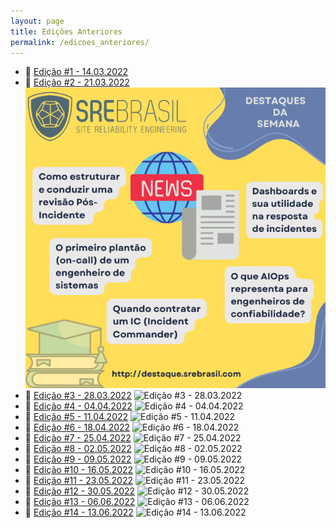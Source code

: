```yaml
---
layout: page
title: Edições Anteriores
permalink: /edicoes_anteriores/
---
```


- :newspaper: [Edição #1 - 14.03.2022](edicao1.md)
- :newspaper: [Edição #2 - 21.03.2022](edicao2.md)
  ![Edição #2 - 21.03.2022](/assets/SRE%20Brasil%20Noticias%202.png)
- :newspaper: [Edição #3 - 28.03.2022](edicao3.md)
  ![Edição #3 - 28.03.2022](/assets/SRE%20Brasil%20Notícias%203.png)
- :newspaper: [Edição #4 - 04.04.2022](edicao4.md)
  ![Edição #4 - 04.04.2022](/assets/SRE%20Brasil%20Notícias%204.png)
- :newspaper: [Edição #5 - 11.04.2022](edicao5.md)
  ![Edição #5 - 11.04.2022](/assets/SRE%20Brasil%20Notícias%205.png)
- :newspaper: [Edição #6 - 18.04.2022](edicao6.md)
  ![Edição #6 - 18.04.2022](/assets/SRE%20Brasil%20Notícias%206.png)
- :newspaper: [Edição #7 - 25.04.2022](edicao7.md)
  ![Edição #7 - 25.04.2022](/assets/SRE%20Brasil%20Not%C3%ADcias%207.png)
- :newspaper: [Edição #8 - 02.05.2022](edicao8.md)
  ![Edição #8 - 02.05.2022](/assets/SRE%20Brasil%20Not%C3%ADcias%208.png)
- :newspaper: [Edição #9 - 09.05.2022](edicao9.md)
  ![Edição #9 - 09.05.2022](/assets/SRE%20Brasil%20Not%C3%ADcias%209.png)
- :newspaper: [Edição #10 - 16.05.2022](/edicao10.md)
  ![Edição #10 - 16.05.2022](/assets/SRE%20Brasil%20Not%C3%ADcias%2010.png)
- :newspaper: [Edição #11 - 23.05.2022](/edicao11.md)
  ![Edição #11 - 23.05.2022](/assets/SRE%20Brasil%20Not%C3%ADcias%2011.png)
- :newspaper: [Edição #12 - 30.05.2022](/edicao12.md)
  ![Edição #12 - 30.05.2022](/assets/SRE%20Brasil%20Not%C3%ADcias%2012.png)
- :newspaper: [Edição #13 - 06.06.2022](/edicao13.md)
  ![Edição #13 - 06.06.2022](/assets/SRE%20Brasil%20Not%C3%ADcias%2013.png)
- :newspaper: [Edição #14 - 13.06.2022](/edicao14.md)
  ![Edição #14 - 13.06.2022](/assets/SRE%20Brasil%20Not%C3%ADcias%2014.png)
